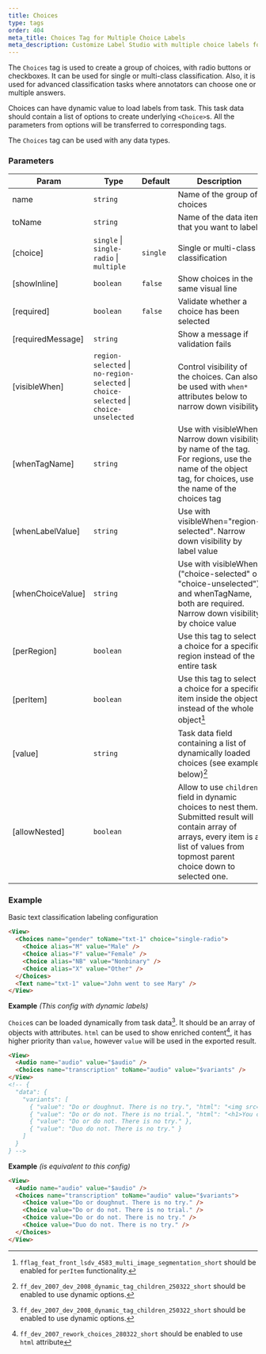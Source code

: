 ```yaml
---
title: Choices
type: tags
order: 404
meta_title: Choices Tag for Multiple Choice Labels
meta_description: Customize Label Studio with multiple choice labels for machine learning and data science projects.
---
```


The `Choices` tag is used to create a group of choices, with radio buttons or checkboxes. It can be used for single or multi-class classification. Also, it is used for advanced classification tasks where annotators can choose one or multiple answers.

Choices can have dynamic value to load labels from task. This task data should contain a list of options to create underlying `<Choice>`s. All the parameters from options will be transferred to corresponding tags.

The `Choices` tag can be used with any data types.

[^1]: `fflag_feat_front_lsdv_4583_multi_image_segmentation_short` should be enabled for `perItem` functionality.

[^2]: `ff_dev_2007_dev_2008_dynamic_tag_children_250322_short` should be enabled to use dynamic options.

[^3]: `ff_dev_2007_rework_choices_280322_short` should be enabled to use `html` attribute

### Parameters

| Param | Type | Default | Description |
| --- | --- | --- | --- |
| name | <code>string</code> |  | Name of the group of choices |
| toName | <code>string</code> |  | Name of the data item that you want to label |
| [choice] | <code>single</code> \| <code>single-radio</code> \| <code>multiple</code> | <code>single</code> | Single or multi-class classification |
| [showInline] | <code>boolean</code> | <code>false</code> | Show choices in the same visual line |
| [required] | <code>boolean</code> | <code>false</code> | Validate whether a choice has been selected |
| [requiredMessage] | <code>string</code> |  | Show a message if validation fails |
| [visibleWhen] | <code>region-selected</code> \| <code>no-region-selected</code> \| <code>choice-selected</code> \| <code>choice-unselected</code> |  | Control visibility of the choices. Can also be used with `when*` attributes below to narrow down visibility |
| [whenTagName] | <code>string</code> |  | Use with visibleWhen. Narrow down visibility by name of the tag. For regions, use the name of the object tag, for choices, use the name of the choices tag |
| [whenLabelValue] | <code>string</code> |  | Use with visibleWhen="region-selected". Narrow down visibility by label value |
| [whenChoiceValue] | <code>string</code> |  | Use with visibleWhen ("choice-selected" or "choice-unselected") and whenTagName, both are required. Narrow down visibility by choice value |
| [perRegion] | <code>boolean</code> |  | Use this tag to select a choice for a specific region instead of the entire task |
| [perItem] | <code>boolean</code> |  | Use this tag to select a choice for a specific item inside the object instead of the whole object[^1] |
| [value] | <code>string</code> |  | Task data field containing a list of dynamically loaded choices (see example below)[^2] |
| [allowNested] | <code>boolean</code> |  | Allow to use `children` field in dynamic choices to nest them. Submitted result will contain array of arrays, every item is a list of values from topmost parent choice down to selected one. |

### Example

Basic text classification labeling configuration

```html
<View>
  <Choices name="gender" toName="txt-1" choice="single-radio">
    <Choice alias="M" value="Male" />
    <Choice alias="F" value="Female" />
    <Choice alias="NB" value="Nonbinary" />
    <Choice alias="X" value="Other" />
  </Choices>
  <Text name="txt-1" value="John went to see Mary" />
</View>
```
**Example** *(This config with dynamic labels)*  

`Choice`s can be loaded dynamically from task data[^2]. It should be an array of objects with attributes.
  `html` can be used to show enriched content[^3], it has higher priority than `value`, however `value` will be used in the exported result.

```html
<View>
  <Audio name="audio" value="$audio" />
  <Choices name="transcription" toName="audio" value="$variants" />
</View>
<!-- {
  "data": {
    "variants": [
      { "value": "Do or doughnut. There is no try.", "html": "<img src='https://labelstud.io/images/logo.png'>" },
      { "value": "Do or do not. There is no trial.", "html": "<h1>You can use hypertext here</h2>" },
      { "value": "Do or do not. There is no try." },
      { "value": "Duo do not. There is no try." }
    ]
  }
} -->
```
**Example** *(is equivalent to this config)*  
```html
<View>
  <Audio name="audio" value="$audio" />
  <Choices name="transcription" toName="audio" value="$variants">
    <Choice value="Do or doughnut. There is no try." />
    <Choice value="Do or do not. There is no trial." />
    <Choice value="Do or do not. There is no try." />
    <Choice value="Duo do not. There is no try." />
  </Choices>
</View>
```
